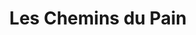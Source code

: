 ---
title: "Les Chemins du Pain"
url: /saint-martin-de-seignanx/les-chemins-du-pain/
shop: boulangerie
---